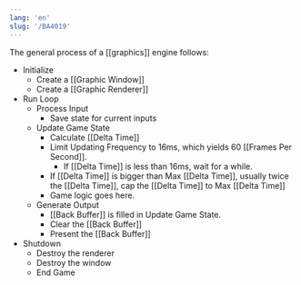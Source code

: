 ```yaml
---
lang: 'en'
slug: '/BA4019'
---
```


The general process of a [[graphics]] engine follows:

- Initialize
  - Create a [[Graphic Window]]
  - Create a [[Graphic Renderer]]
- Run Loop
  - Process Input
    - Save state for current inputs
  - Update Game State
    - Calculate [[Delta Time]]
    - Limit Updating Frequency to 16ms, which yields 60 [[Frames Per Second]].
      - If [[Delta Time]] is less than 16ms, wait for a while.
    - If [[Delta Time]] is bigger than Max [[Delta Time]], usually twice the [[Delta Time]], cap the [[Delta Time]] to Max [[Delta Time]]
    - Game logic goes here.
  - Generate Output
    - [[Back Buffer]] is filled in Update Game State.
    - Clear the [[Back Buffer]]
    - Present the [[Back Buffer]]
- Shutdown
  - Destroy the renderer
  - Destroy the window
  - End Game
